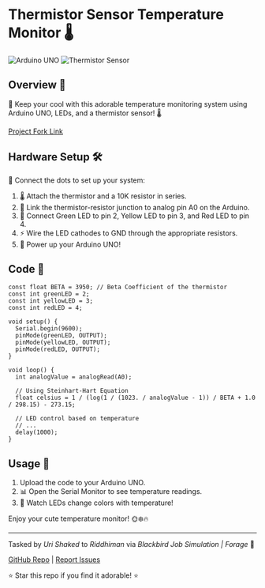 # Thermistor Sensor Temperature Monitor 🌡️

![Arduino UNO](https://img.shields.io/badge/Arduino%20UNO-Compatible-brightgreen)
![Thermistor Sensor](https://img.shields.io/badge/Thermistor-Sensor-blue)

## Overview 🌟

🤖 Keep your cool with this adorable temperature monitoring system using Arduino UNO, LEDs, and a thermistor sensor! 🌡️

<a href="https://wokwi.com/projects/376191748870785025">Project Fork Link</a>

## Hardware Setup 🛠️

🔌 Connect the dots to set up your system:

1. 🌡️ Attach the thermistor and a 10K resistor in series.
2. 🧊 Link the thermistor-resistor junction to analog pin A0 on the Arduino.
3. 💚 Connect Green LED to pin 2, Yellow LED to pin 3, and Red LED to pin 4.
4. ⚡ Wire the LED cathodes to GND through the appropriate resistors.
5. 🤖 Power up your Arduino UNO!

## Code 🚀

```arduino
const float BETA = 3950; // Beta Coefficient of the thermistor
const int greenLED = 2;
const int yellowLED = 3;
const int redLED = 4;

void setup() {
  Serial.begin(9600);
  pinMode(greenLED, OUTPUT);
  pinMode(yellowLED, OUTPUT);
  pinMode(redLED, OUTPUT);
}

void loop() {
  int analogValue = analogRead(A0);
  
  // Using Steinhart-Hart Equation
  float celsius = 1 / (log(1 / (1023. / analogValue - 1)) / BETA + 1.0 / 298.15) - 273.15;
  
  // LED control based on temperature
  // ...
  delay(1000);
}
```

## Usage 🚴

1. Upload the code to your Arduino UNO.
2. 📊 Open the Serial Monitor to see temperature readings.
3. 🌈 Watch LEDs change colors with temperature!

Enjoy your cute temperature monitor! 🌞❄️🔥

---

Tasked by *Uri Shaked* to *Riddhiman* via *Blackbird Job Simulation | Forage* 🤖

[GitHub Repo](https://github.com/cdnjmusic/Thermister-Sensor-Check) | [Report Issues](https://github.com/cdnjmusic/Thermister-Sensor-Check/issues)

⭐ Star this repo if you find it adorable! ⭐
